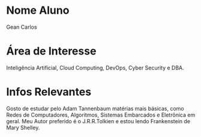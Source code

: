 # Nome Aluno
Gean Carlos

# Área de Interesse
Inteligência Artificial, Cloud Computing, DevOps, Cyber Security e DBA.

# Infos Relevantes
Gosto de estudar pelo Adam Tannenbaum matérias mais básicas, como Redes de Computadores, Algoritmos, Sistemas Embarcados e Eletrônica em geral.
Meu Autor preferido é o J.R.R.Tolkien e estou lendo Frankenstein de Mary Shelley.
